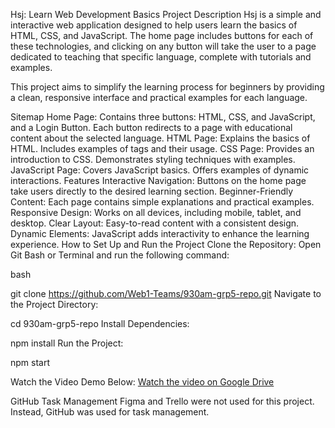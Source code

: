 Hsj: Learn Web Development Basics
Project Description
Hsj is a simple and interactive web application designed to help users learn the basics of HTML, CSS, and JavaScript. The home page includes buttons for each of these technologies, and clicking on any button will take the user to a page dedicated to teaching that specific language, complete with tutorials and examples.

This project aims to simplify the learning process for beginners by providing a clean, responsive interface and practical examples for each language.

Sitemap
Home Page:
Contains three buttons: HTML, CSS, and JavaScript, and a Login Button.
Each button redirects to a page with educational content about the selected language.
HTML Page:
Explains the basics of HTML.
Includes examples of tags and their usage.
CSS Page:
Provides an introduction to CSS.
Demonstrates styling techniques with examples.
JavaScript Page:
Covers JavaScript basics.
Offers examples of dynamic interactions.
Features
Interactive Navigation: Buttons on the home page take users directly to the desired learning section.
Beginner-Friendly Content: Each page contains simple explanations and practical examples.
Responsive Design: Works on all devices, including mobile, tablet, and desktop.
Clear Layout: Easy-to-read content with a consistent design.
Dynamic Elements: JavaScript adds interactivity to enhance the learning experience.
How to Set Up and Run the Project
Clone the Repository: Open Git Bash or Terminal and run the following command:


bash

git clone https://github.com/Web1-Teams/930am-grp5-repo.git
Navigate to the Project Directory:



cd 930am-grp5-repo
Install Dependencies:


npm install
Run the Project:



npm start

Watch the Video Demo Below:
[Watch the video on Google Drive](https://drive.google.com/file/d/1g4kP_CVy_akYVjDAOuTWLrVMl6Emnbc0/view?usp=sharing)

GitHub Task Management
Figma and Trello were not used for this project. Instead, GitHub was used for task management.
